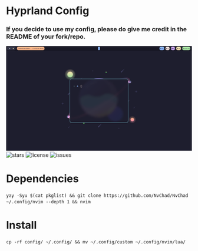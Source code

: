 # Hyprland Config

### If you decide to use my config, please do give me credit in the README of your fork/repo.

![picture](https://raw.githubusercontent.com/Spaxly/Hyprland-Config/main/assets/Desktop.png)
![stars](https://img.shields.io/github/stars/Spaxly/Hyprland-Config)
![license](https://img.shields.io/github/license/Spaxly/Hyprland-Config)
![issues](https://img.shields.io/github/issues/Spaxly/Hyprland-Config)

# Dependencies
```yay -Syu $(cat pkglist) && git clone https://github.com/NvChad/NvChad ~/.config/nvim --depth 1 && nvim```


# Install
```cp -rf config/ ~/.config/ && mv ~/.config/custom ~/.config/nvim/lua/```
